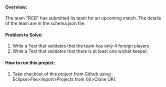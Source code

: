 #### Overview:
The team "RCB" has submitted its team for an upcoming match. The details of the team are in the schema.json file.

#### Problem to Solve:
1.  Write a Test that validates that the team has only 4 foreign players
2.  Write a Test that validates that there is at least one wicket keeper.

#### How to run this project:
1.  Take checkout of this project from Github using Eclipse>File>import>Projects from Git>Clone URI.



